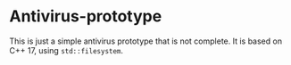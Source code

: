 # Antivirus-prototype
This is just a simple antivirus prototype that is not complete. It is based on C++ 17, using `std::filesystem`.
